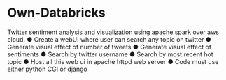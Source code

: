 # Own-Databricks
Twitter sentiment analysis and visualization using apache spark over aws cloud. ● Create a webUI where user can search any topic on twitter ● Generate visual effect of number of tweets ● Generate visual effect of sentiments ● Search by twitter username ● Search by most recent hot topic ● Host all this web ui in apache httpd web server ● Code must use either python CGI or django
